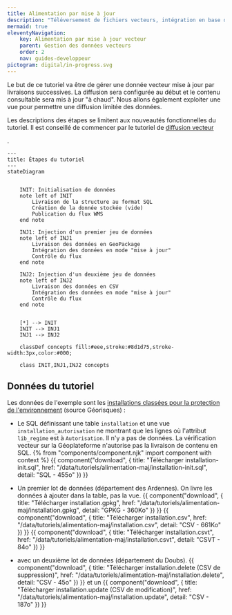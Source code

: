 ```yaml
---
title: Alimentation par mise à jour
description: "Téléversement de fichiers vecteurs, intégration en base de données déjà existante et diffusée"
mermaid: true
eleventyNavigation:
    key: Alimentation par mise à jour vecteur
    parent: Gestion des données vecteurs
    order: 2
    nav: guides-developpeur
pictogram: digital/in-progress.svg
---
```


Le but de ce tutoriel va être de gérer une donnée vecteur mise à jour par livraisons successives. La diffusion sera configurée au début et le contenu consultable sera mis à jour "à chaud". Nous allons également exploiter une vue pour permettre une diffusion limitée des données.

Les descriptions des étapes se limitent aux nouveautés fonctionnelles du tutoriel. Il est conseillé de commencer par le tutoriel de
<a
id="link-1"
href="../alimentation-diffusion"
target="\_self"
class="fr-link fr-icon-arrow-right-line fr-link--icon-right"> diffusion vecteur</a>

.

```mermaid
---
title: Étapes du tutoriel
---
stateDiagram


    INIT: Initialisation de données
    note left of INIT
        Livraison de la structure au format SQL
        Création de la donnée stockée (vide)
        Publication du flux WMS
    end note

    INJ1: Injection d'un premier jeu de données
    note left of INJ1
        Livraison des données en GeoPackage
        Intégration des données en mode "mise à jour"
        Contrôle du flux
    end note

    INJ2: Injection d'un deuxième jeu de données
    note left of INJ2
        Livraison des données en CSV
        Intégration des données en mode "mise à jour"
        Contrôle du flux
    end note


    [*] --> INIT
    INIT --> INJ1
    INJ1 --> INJ2

    classDef concepts fill:#eee,stroke:#8d1d75,stroke-width:3px,color:#000;

    class INIT,INJ1,INJ2 concepts
```

## Données du tutoriel

Les données de l'exemple sont les <a title="installations classées pour la protection de l'environnement" id="link-2" href="https://www.georisques.gouv.fr/donnees/bases-de-donnees/installations-industrielles" target="_blank" rel="noopener external" class="fr-link">installations classées pour la protection de l'environnement</a> (source Géorisques) :

- Le SQL définissant une table `installation` et une vue `installation_autorisation` ne montrant que les lignes où l'attribut `lib_regime` est à `Autorisation`. Il n'y a pas de données. La vérification vecteur sur la Géoplateforme n'autorise pas la livraison de contenu en SQL.
  {% from "components/component.njk" import component with context %}
  {{ component("download", {
      title: "Télécharger installation-init.sql",
      href: "/data/tutoriels/alimentation-maj/installation-init.sql",
      detail: "SQL - 455o"
  }) }}

- Un premier lot de données (département des Ardennes). On livre les données à ajouter dans la table, pas la vue.
  {{ component("download", {
      title: "Télécharger installation.gpkg",
      href: "/data/tutoriels/alimentation-maj/installation.gpkg",
      detail: "GPKG - 360Ko"
  }) }}
  {{ component("download", {
      title: "Télécharger installation.csv",
      href: "/data/tutoriels/alimentation-maj/installation.csv",
      detail: "CSV - 661Ko"
  }) }}
  {{ component("download", {
      title: "Télécharger installation.csvt",
      href: "/data/tutoriels/alimentation-maj/installation.csvt",
      detail: "CSVT - 84o"
  }) }}

- avec un deuxième lot de données (département du Doubs).
  {{ component("download", {
      title: "Télécharger installation.delete (CSV de suppression)",
      href: "/data/tutoriels/alimentation-maj/installation.delete",
      detail: "CSV - 45o"
  }) }}
  et un
  {{ component("download", {
      title: "Télécharger installation.update (CSV de modification)",
      href: "/data/tutoriels/alimentation-maj/installation.update",
      detail: "CSV - 187o"
  }) }}
